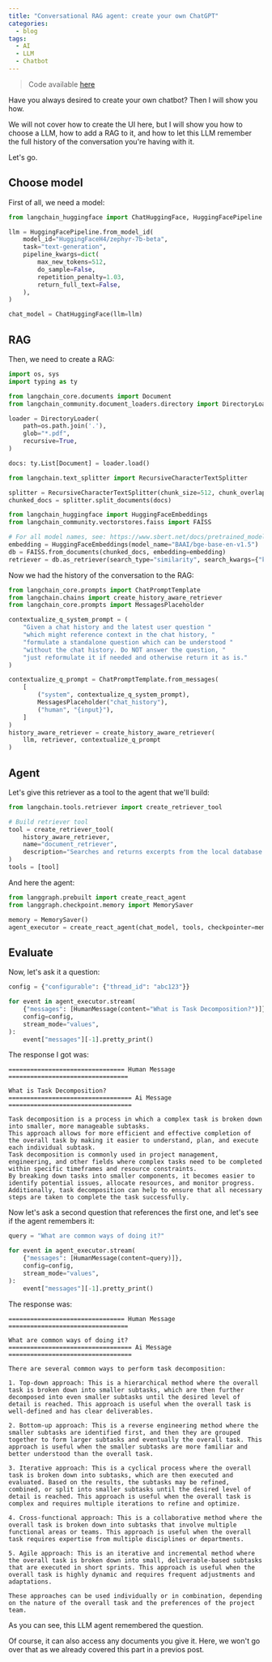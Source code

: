```yaml
---
title: "Conversational RAG agent: create your own ChatGPT"
categories:
  - blog
tags:
  - AI
  - LLM
  - Chatbot
---
```


<!-- {%- include mathjax.html -%} -->

> Code available [here](https://colab.research.google.com/drive/1dDKQdFWH0_XuwxTmJuUP_2JIHqDKTiyP?usp=sharing)

Have you always desired to create your own chatbot? Then I will show you how.

We will not cover how to create the UI here, but I will show you how to choose a LLM, how to add a RAG to it, and how to let this LLM remember the full history of the conversation you're having with it.

Let's go.

## Choose model

First of all, we need a model:

```python
from langchain_huggingface import ChatHuggingFace, HuggingFacePipeline

llm = HuggingFacePipeline.from_model_id(
    model_id="HuggingFaceH4/zephyr-7b-beta",
    task="text-generation",
    pipeline_kwargs=dict(
        max_new_tokens=512,
        do_sample=False,
        repetition_penalty=1.03,
        return_full_text=False,
    ),
)

chat_model = ChatHuggingFace(llm=llm)
```

## RAG

Then, we need to create a RAG:

```python
import os, sys
import typing as ty

from langchain_core.documents import Document
from langchain_community.document_loaders.directory import DirectoryLoader

loader = DirectoryLoader(
    path=os.path.join('.'),
    glob="*.pdf",
    recursive=True,
)

docs: ty.List[Document] = loader.load()

from langchain.text_splitter import RecursiveCharacterTextSplitter

splitter = RecursiveCharacterTextSplitter(chunk_size=512, chunk_overlap=30)
chunked_docs = splitter.split_documents(docs)

from langchain_huggingface import HuggingFaceEmbeddings
from langchain_community.vectorstores.faiss import FAISS

# For all model names, see: https://www.sbert.net/docs/pretrained_models.html
embedding = HuggingFaceEmbeddings(model_name="BAAI/bge-base-en-v1.5")
db = FAISS.from_documents(chunked_docs, embedding=embedding)
retriever = db.as_retriever(search_type="similarity", search_kwargs={"k": 4})
```

Now we had the history of the conversation to the RAG:

```python
from langchain_core.prompts import ChatPromptTemplate
from langchain.chains import create_history_aware_retriever
from langchain_core.prompts import MessagesPlaceholder

contextualize_q_system_prompt = (
    "Given a chat history and the latest user question "
    "which might reference context in the chat history, "
    "formulate a standalone question which can be understood "
    "without the chat history. Do NOT answer the question, "
    "just reformulate it if needed and otherwise return it as is."
)

contextualize_q_prompt = ChatPromptTemplate.from_messages(
    [
        ("system", contextualize_q_system_prompt),
        MessagesPlaceholder("chat_history"),
        ("human", "{input}"),
    ]
)
history_aware_retriever = create_history_aware_retriever(
    llm, retriever, contextualize_q_prompt
)
```

## Agent

Let's give this retriever as a tool to the agent that we'll build:

```python
from langchain.tools.retriever import create_retriever_tool

# Build retriever tool
tool = create_retriever_tool(
    history_aware_retriever,
    name="document_retriever",
    description="Searches and returns excerpts from the local database of documents.",
)
tools = [tool]
```

And here the agent:

```python
from langgraph.prebuilt import create_react_agent
from langgraph.checkpoint.memory import MemorySaver

memory = MemorySaver()
agent_executor = create_react_agent(chat_model, tools, checkpointer=memory)
```

## Evaluate

Now, let's ask it a question:

```python
config = {"configurable": {"thread_id": "abc123"}}

for event in agent_executor.stream(
    {"messages": [HumanMessage(content="What is Task Decomposition?")]},
    config=config,
    stream_mode="values",
):
    event["messages"][-1].pretty_print()
```

The response I got was:

```text
================================ Human Message =================================

What is Task Decomposition?
================================== Ai Message ==================================

Task decomposition is a process in which a complex task is broken down into smaller, more manageable subtasks.
This approach allows for more efficient and effective completion of the overall task by making it easier to understand, plan, and execute each individual subtask.
Task decomposition is commonly used in project management, engineering, and other fields where complex tasks need to be completed within specific timeframes and resource constraints.
By breaking down tasks into smaller components, it becomes easier to identify potential issues, allocate resources, and monitor progress.
Additionally, task decomposition can help to ensure that all necessary steps are taken to complete the task successfully.
```

Now let's ask a second question that references the first one, and let's see if the agent remembers it:

```python
query = "What are common ways of doing it?"

for event in agent_executor.stream(
    {"messages": [HumanMessage(content=query)]},
    config=config,
    stream_mode="values",
):
    event["messages"][-1].pretty_print()
```

The response was:

```text
================================ Human Message =================================

What are common ways of doing it?
================================== Ai Message ==================================

There are several common ways to perform task decomposition:

1. Top-down approach: This is a hierarchical method where the overall task is broken down into smaller subtasks, which are then further decomposed into even smaller subtasks until the desired level of detail is reached. This approach is useful when the overall task is well-defined and has clear deliverables.

2. Bottom-up approach: This is a reverse engineering method where the smaller subtasks are identified first, and then they are grouped together to form larger subtasks and eventually the overall task. This approach is useful when the smaller subtasks are more familiar and better understood than the overall task.

3. Iterative approach: This is a cyclical process where the overall task is broken down into subtasks, which are then executed and evaluated. Based on the results, the subtasks may be refined, combined, or split into smaller subtasks until the desired level of detail is reached. This approach is useful when the overall task is complex and requires multiple iterations to refine and optimize.

4. Cross-functional approach: This is a collaborative method where the overall task is broken down into subtasks that involve multiple functional areas or teams. This approach is useful when the overall task requires expertise from multiple disciplines or departments.

5. Agile approach: This is an iterative and incremental method where the overall task is broken down into small, deliverable-based subtasks that are executed in short sprints. This approach is useful when the overall task is highly dynamic and requires frequent adjustments and adaptations.

These approaches can be used individually or in combination, depending on the nature of the overall task and the preferences of the project team.
```

As you can see, this LLM agent remembered the question.

Of course, it can also access any documents you give it. Here, we won't go over that as we already covered this part in a previos post.
